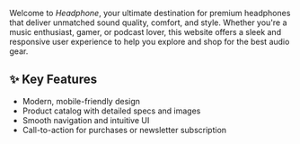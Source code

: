<!-- My introduction to css practice -->

Welcome to _Headphone_, your ultimate destination for premium headphones that deliver unmatched sound quality, comfort, and style. Whether you're a music enthusiast, gamer, or podcast lover, this website offers a sleek and responsive user experience to help you explore and shop for the best audio gear.

## ✨ Key Features

- Modern, mobile-friendly design
- Product catalog with detailed specs and images
- Smooth navigation and intuitive UI
- Call-to-action for purchases or newsletter subscription
